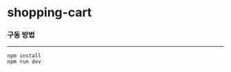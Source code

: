 # shopping-cart

### 구동 방법
---

```git clone https://github.com/leeheezin/shopping-cart.git
npm install
npm run dev
```